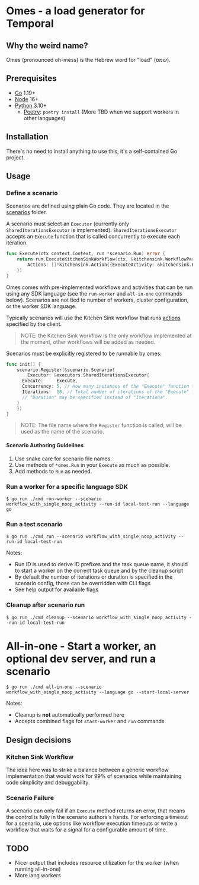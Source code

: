 # Omes - a load generator for Temporal

## Why the weird name?

Omes (pronounced oh-mess) is the Hebrew word for "load" (עומס).

## Prerequisites

- [Go](https://golang.org/) 1.19+
- [Node](https://nodejs.org) 16+
- [Python](https://www.python.org/) 3.10+
  - [Poetry](https://python-poetry.org/): `poetry install`
(More TBD when we support workers in other languages)

## Installation

There's no need to install anything to use this, it's a self-contained Go project.

## Usage

### Define a scenario

Scenarios are defined using plain Go code. They are located in the [scenarios](./scenarios/) folder.

A scenario must select an `Executor` (currently only `SharedIterationsExecutor` is implemented).
`SharedIterationsExecutor` accepts an `Execute` function that is called concurrently to execute each iteration.

```go
func Execute(ctx context.Context, run *scenario.Run) error {
	return run.ExecuteKitchenSinkWorkflow(ctx, &kitchensink.WorkflowParams{
		Actions: []*kitchensink.Action{{ExecuteActivity: &kitchensink.ExecuteActivityAction{Name: "noop"}}},
	})
}
```

Omes comes with pre-implemented workflows and activities that can be run using any SDK language (see the `run-worker`
and `all-in-one` commands below).
Scenarios are not tied to number of workers, cluster configuration, or the worker SDK language.

Typically scenarios will use the Kitchen Sink workflow that runs [actions](./kitchensink/kitchensink.go) specified by
the client.

> NOTE: the Kitchen Sink workflow is the only workflow implemented at the moment, other workflows will be added as
> needed.

Scenarios must be explicitly registered to be runnable by omes:

```go
func init() {
	scenario.Register(&scenario.Scenario{
		Executor: &executors.SharedIterationsExecutor{
      Execute:     Execute,
      Concurrency: 5, // How many instances of the "Execute" function to run concurrently.
      Iterations:  10, // Total number of iterations of the "Execute" function to run.
      // "Duration" may be specified instead of "Iterations".
    }
	})
}
```

> NOTE: The file name where the `Register` function is called, will be used as the name of the scenario.

#### Scenario Authoring Guidelines

1. Use snake care for scenario file names.
1. Use methods of `*omes.Run` in your `Execute` as much as possible.
1. Add methods to `Run` as needed.

### Run a worker for a specific language SDK

```console
$ go run ./cmd run-worker --scenario workflow_with_single_noop_activity --run-id local-test-run --language go
```

### Run a test scenario

```console
$ go run ./cmd run --scenario workflow_with_single_noop_activity --run-id local-test-run
```

Notes:

- Run ID is used to derive ID prefixes and the task queue name, it should to start a worker on the correct task queue
  and by the cleanup script
- By default the number of iterations or duration is specified in the scenario config, those can be overridden with CLI
  flags
- See help output for available flags

### Cleanup after scenario run

```console
$ go run ./cmd cleanup --scenario workflow_with_single_noop_activity --run-id local-test-run
```

# All-in-one - Start a worker, an optional dev server, and run a scenario

```console
$ go run ./cmd all-in-one --scenario workflow_with_single_noop_activity --language go --start-local-server
```

Notes:

- Cleanup is **not** automatically performed here
- Accepts combined flags for `start-worker` and `run` commands

## Design decisions

### Kitchen Sink Workflow

The idea here was to strike a balance between a generic workflow implementation that would work for 99% of scenarios
while maintaining code simplicity and debuggability.

### Scenario Failure

A scenario can only fail if an `Execute` method returns an error, that means the control is fully in the scenario
authors's hands. For enforcing a timeout for a scenario, use options like workflow execution timeouts or write a
workflow that waits for a signal for a configurable amount of time.

## TODO

- Nicer output that includes resource utilization for the worker (when running all-in-one)
- More lang workers
